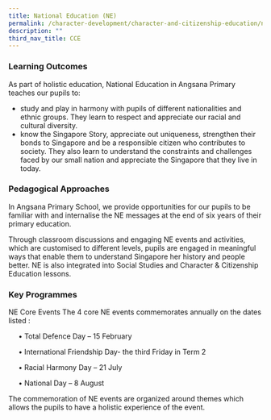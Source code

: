 ```yaml
---
title: National Education (NE)
permalink: /character-development/character-and-citizenship-education/national-education-ne
description: ""
third_nav_title: CCE
---
```







### Learning Outcomes

As part of holistic education, National Education in Angsana Primary teaches our pupils to:

*   study and play in harmony with pupils of different nationalities and ethnic groups. They learn to respect and appreciate our racial and cultural diversity.
*   know the Singapore Story, appreciate out uniqueness, strengthen their bonds to Singapore and be a responsible citizen who contributes to society. They also learn to understand the constraints and challenges faced by our small nation and appreciate the Singapore that they live in today.

### Pedagogical Approaches

In Angsana Primary School, we provide opportunities for our pupils to be familiar with and internalise the NE messages at the end of six years of their primary education. 

Through classroom discussions and engaging NE events and activities, which are customised to different levels, pupils are engaged in meaningful ways that enable them to understand Singapore her history and people better. NE is also integrated into Social Studies and Character & Citizenship Education lessons.

### Key Programmes

NE Core Events The 4 core NE events commemorates annually on the dates listed :

     • Total Defence Day – 15 February

     • International Friendship Day- the third Friday in Term 2 

     • Racial Harmony Day – 21 July 

     • National Day – 8 August 

The commemoration of NE events are organized around themes which allows the pupils to have a holistic experience of the event.
